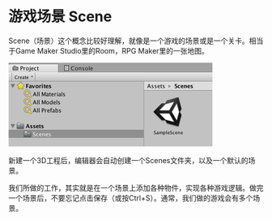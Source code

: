 # 游戏场景 Scene

Scene（场景）这个概念比较好理解，就像是一个游戏的场景或是一个关卡。相当于Game Maker Studio里的Room，RPG Maker里的一张地图。

![](res/1.png)

新建一个3D工程后，编辑器会自动创建一个Scenes文件夹，以及一个默认的场景。

我们所做的工作，其实就是在一个场景上添加各种物件，实现各种游戏逻辑。做完一个场景后，不要忘记点击保存（或按Ctrl+S）。通常，我们做的游戏会有多个场景。
